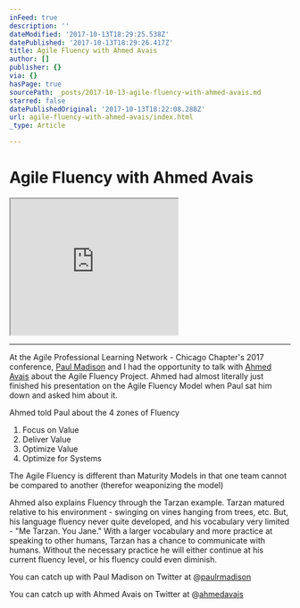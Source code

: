 ```yaml
---
inFeed: true
description: ''
dateModified: '2017-10-13T18:29:25.538Z'
datePublished: '2017-10-13T18:29:26.417Z'
title: Agile Fluency with Ahmed Avais
author: []
publisher: {}
via: {}
hasPage: true
sourcePath: _posts/2017-10-13-agile-fluency-with-ahmed-avais.md
starred: false
datePublishedOriginal: '2017-10-13T18:22:08.288Z'
url: agile-fluency-with-ahmed-avais/index.html
_type: Article

---
```

# **Agile Fluency with Ahmed Avais**

<iframe src="https://the-grid.github.io/ed-userhtml/?g=eJxlkEGOwjAMRa8SZQ-GYUBoRLjKKGkMtXDsKklVyuknhV1nZ_9n-cm-0C37hKbUmdHZoDli_jGigtaU3DkL0NfEx83Afsa8ZQpllm2nCTAFjIADFY0IFOF4Ppz3X3voke59hcNpBxPF2sPpewe1x4RQqpfoc9wkEgI_1iZ6VhBtfExBPDHMWN5kMS5kyMjq41KK_vrYNlJZukgZu0oqEHz3mNpasOYjd7bZrXnrnW3-dk2XlZnk7qyoNcYz63QbmRtAFDNheFBdp0lf60j_zZRVcr3A56_XP011gDE" height="244" style=""></iframe>

---

At the Agile Professional Learning Network - Chicago Chapter's 2017 conference, [Paul Madison][0] and I had the opportunity to talk with [Ahmed Avais][1] about the Agile Fluency Project. Ahmed had almost literally just finished his presentation on the Agile Fluency Model when Paul sat him down and asked him about it.

Ahmed told Paul about the 4 zones of Fluency

1. Focus on Value
2. Deliver Value
3. Optimize Value
4. Optimize for Systems

The Agile Fluency is different than Maturity Models in that one team cannot be compared to another (therefor weaponizing the model)

Ahmed also explains Fluency through the Tarzan example. Tarzan matured relative to his environment - swinging on vines hanging from trees, etc. But, his language fluency never quite developed, and his vocabulary very limited - "Me Tarzan. You Jane." With a larger vocabulary and more practice at speaking to other humans, Tarzan has a chance to communicate with humans. Without the necessary practice he will either continue at his current fluency level, or his fluency could even diminish.

You can catch up with Paul Madison on Twitter at @[paulrmadison][2]

You can catch up with Ahmed Avais on Twitter at @[ahmedavais][3]

[0]: https://www.linkedin.com/in/paulmadison/
[1]: https://www.linkedin.com/in/ahmedavais/
[2]: https://twitter.com/paulrmadison
[3]: https://twitter.com/ahmedavais
